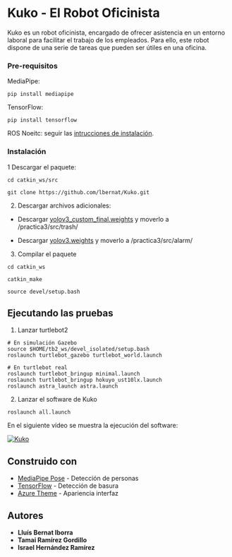 # Kuko - El Robot Oficinista

Kuko es un robot oficinista, encargado de ofrecer asistencia en un entorno laboral para facilitar el trabajo de los empleados. Para ello, este robot dispone de una serie de tareas que pueden ser  útiles en una oficina.

### Pre-requisitos 

MediaPipe:
```
pip install mediapipe
```

TensorFlow:
```
pip install tensorflow
```

ROS Noeitc: seguir las [intrucciones de instalación](http://wiki.ros.org/noetic#Installation).

### Instalación 

1 Descargar el paquete:

```
cd catkin_ws/src

git clone https://github.com/lbernat/Kuko.git
```

2. Descargar archivos adicionales:

* Descargar [yolov3_custom_final.weights](https://drive.google.com/file/d/1S-G_d5e0mK4Uygkmc0p9iuXqg0f4TxuN/view?usp=sharing) y moverlo a /practica3/src/trash/

* Descargar [yolov3.weights](https://drive.google.com/file/d/18wQk48nKe232woxtg0yEs1H_MiM4zBWm/view?usp=sharing) y moverlo a /practica3/src/alarm/


3. Compilar el paquete
```
cd catkin_ws

catkin_make

source devel/setup.bash
```

## Ejecutando las pruebas

1. Lanzar turtlebot2
```
# En simulación Gazebo
source $HOME/tb2_ws/devel_isolated/setup.bash
roslaunch turtlebot_gazebo turtlebot_world.launch

# En turtlebot real
roslaunch turtlebot_bringup minimal.launch
roslaunch turtlebot_bringup hokuyo_ust10lx.launch
roslaunch astra_launch astra.launch
```

2. Lanzar el software de Kuko
```
roslaunch all.launch
```

En el siguiente vídeo se muestra la ejecución del software:

[![Kuko](https://img.youtube.com/vi/KB_xuRuzP3w/maxresdefault.jpg)](https://youtu.be/KB_xuRuzP3w)

## Construido con 

* [MediaPipe Pose](https://google.github.io/mediapipe/solutions/pose.html) - Detección de personas
* [TensorFlow](https://www.tensorflow.org/) - Detección de basura
* [Azure Theme](https://github.com/rdbende/Azure-ttk-theme) - Apariencia interfaz

## Autores 

* **Lluís Bernat Iborra** 
* **Tamai Ramírez Gordillo** 
* **Israel Hernández Ramírez** 
